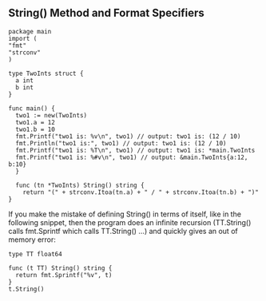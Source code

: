## String() Method and Format Specifiers

```golang
package main
import (
"fmt"
"strconv"
)

type TwoInts struct {
  a int
  b int
}

func main() {
  two1 := new(TwoInts)
  two1.a = 12
  two1.b = 10
  fmt.Printf("two1 is: %v\n", two1) // output: two1 is: (12 / 10)
  fmt.Println("two1 is:", two1) // output: two1 is: (12 / 10)
  fmt.Printf("two1 is: %T\n", two1) // output: two1 is: *main.TwoInts
  fmt.Printf("two1 is: %#v\n", two1) // output: &main.TwoInts{a:12, b:10}
  }

  func (tn *TwoInts) String() string {
    return "(" + strconv.Itoa(tn.a) + " / " + strconv.Itoa(tn.b) + ")"
}
```

If you make the mistake of defining String() in terms of itself, like in the following snippet, then the program does an infinite recursion (TT.String() calls fmt.Sprintf which calls TT.String() …) and quickly gives an out of memory error:

```golang
type TT float64

func (t TT) String() string {
  return fmt.Sprintf("%v", t)
}
t.String()
```
